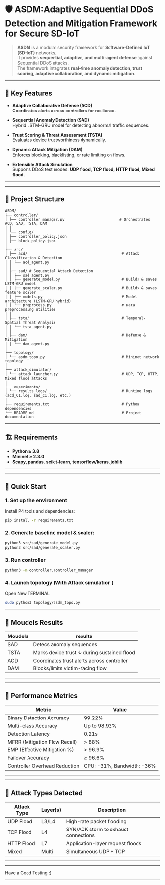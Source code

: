 # 🛡️ ASDM:Adaptive Sequential DDoS Detection and Mitigation Framework for Secure SD-IoT

> **ASDM** is a modular security framework for **Software-Defined IoT (SD-IoT)** networks.  
It provides **sequential, adaptive, and multi-agent defense** against Sequential DDoS attacks.  
The framework integrates **real-time anomaly detection, trust scoring, adaptive collaboration, and dynamic mitigation**.

---

## 🧠 Key Features

* **Adaptive Collaborative Defense (ACD)**  
  Coordinates alerts across controllers for resilience.
  
* **Sequential Anomaly Detection (SAD)**  
  Hybrid LSTM–GRU model for detecting abnormal traffic sequences.

* **Trust Scoring & Threat Assessment (TSTA)**  
  Evaluates device trustworthiness dynamically.

* **Dynamic Attack Mitigation (DAM)**  
  Enforces blocking, blacklisting, or rate limiting on flows.

* **Extensible Attack Simulation**  
  Supports DDoS test modes: **UDP flood, TCP flood, HTTP flood, Mixed flood**.

---
---
## 📂 Project Structure

 ``` 
ASDM/
├── controller/
│ ├── controller_manager.py                         # Orchestrates ACD, SAD, TSTA, DAM
│ │
│ └── config/
│ ├── controller_policy.json
│ ├── block_policy.json
│
├── src/
│ ├── acd/                                           # Attack Classification & Detection
│ │ └── acd_agent.py
│ │
│ ├── sad/ # Sequential Attack Detection
│ │ ├── sad_agent.py
│ │ ├── generate_model.py                            # Builds & saves LSTM-GRU model
│ │ ├── generate_scaler.py                           # Builds & saves feature scaler
│ │ ├── models.py                                    # Model architecture (LSTM-GRU hybrid)
│ │ └── preprocess.py                                # Data preprocessing utilities
│ │
│ ├── tsta/                                          # Temporal-Spatial Threat Analysis
│ │ └── tsta_agent.py
│ │
│ ├── dam/                                           # Defense & Mitigation
│ │ └── dam_agent.py
│ 
├── topology/
│ └── asdm_topo.py                                   # Mininet network topology
│
├── attack_simulator/
│ └── attack_launcher.py                             # UDP, TCP, HTTP, Mixed flood attacks
│
├── experiments/
│ └── results_logs/                                  # Runtime logs (acd_C1.log, sad_C1.log, etc.)
│
├── requirements.txt                                 # Python dependencies
└── README.md                                        # Project documentation

 ```
---
## 🏗️ Requirements

* **Python ≥ 3.8**  
* **Mininet ≥ 2.3.0**  
* **Scapy**, **pandas**, **scikit-learn**, **tensorflow/keras**, **joblib**
---
---
## 🚀 Quick Start

### 1. Set up the environment

Install P4 tools and dependencies:

```bash
pip install -r requirements.txt
```

### 2. Generate baseline model & scaler:

```bash
python3 src/sad/generate_model.py
python3 src/sad/generate_scaler.py
```

### 3. Run controller

```bash
python3 -m controller.controller_manager
```

### 4. Launch topology (With Attack simulation )

Open New TERMINAL

```bash
sudo python3 topology/asdm_topo.py
```

---

## 🧪 Moudels Results

| Moudels | results                                     |
| --------| --------------------------------------------|
| SAD     | Detecs anomaly sequences                    |
| TSTA    | Marks device trust ↓ during sustained flood |
| ACD     | Coordinates trust alerts across controller  |
| DAM     | Blocks/limits victim-facing flow            |

---

---
## 🧪 Performance Metrics

| Metric                        | Value                      |
| ----------------------------- | -------------------------- |
| Binary Detection Accuracy     | 99.22%                     |
| Multi-class Accuracy          | Up to 98.92%               |
| Detection Latency             | 0.21s                      |
| MFRR (Mitigation Flow Recall) | > 88%                      |
| EMP (Effective Mitigation %)  | > 96.9%                    |
| Failover Accuracy             | ≥ 96.6%                    |
| Controller Overhead Reduction | CPU: -31%, Bandwidth: -36% |

---
---
## 🔐 Attack Types Detected

| Attack Type       | Layer(s) | Description                                  |
| ----------------- | -------- | -------------------------------------------- |
| UDP Flood         | L3/L4    | High-rate packet flooding                    |
| TCP Flood         | L4       | SYN/ACK storm to exhaust connections         |
| HTTP Flood        | L7       | Application-layer request floods             |
| Mixed             | Multi    | Simultaneous UDP + TCP                       |

---

---

Have a Good Testing :)
  
---



